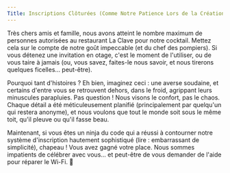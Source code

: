 ```yaml
---
Title: Inscriptions Clôturées (Comme Notre Patience Lors de la Création de Ce Site !)
---
```


Très chers amis et famille, nous avons atteint le nombre maximum de personnes autorisées au restaurant La Clave pour notre cocktail. Mettez cela sur le compte de notre goût impeccable (et du chef des pompiers). Si vous détenez une invitation en otage, c'est le moment de l'utiliser, ou de vous taire à jamais (ou, vous savez, faites-le nous savoir, et nous tirerons quelques ficelles... peut-être).

Pourquoi tant d'histoires ? Eh bien, imaginez ceci : une averse soudaine, et certains d'entre vous se retrouvent dehors, dans le froid, agrippant leurs minuscules parapluies. Pas question ! Nous visons le confort, pas le chaos. Chaque détail a été méticuleusement planifié (principalement par quelqu'un qui restera anonyme), et nous voulons que tout le monde soit sous le même toit, qu'il pleuve ou qu'il fasse beau.

Maintenant, si vous êtes un ninja du code qui a réussi à contourner notre système d'inscription hautement sophistiqué (lire : embarrassant de simplicité), chapeau ! Vous avez gagné votre place. Nous sommes impatients de célébrer avec vous... et peut-être de vous demander de l'aide pour réparer le Wi-Fi. 🎉